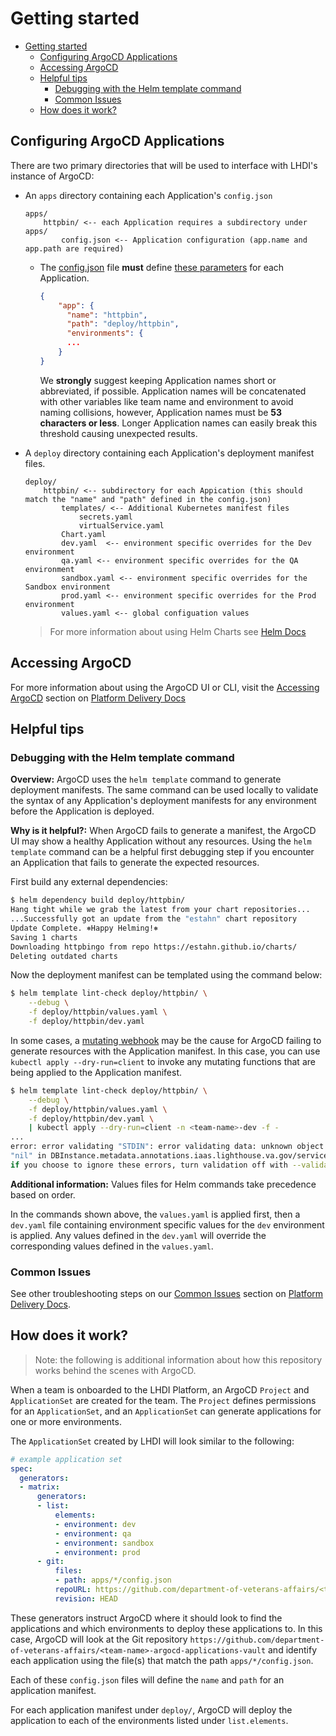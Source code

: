 # Getting started

- [Getting started](#getting-started)
  - [Configuring ArgoCD Applications](#configuring-argocd-applications)
  - [Accessing ArgoCD](#accessing-argocd)
  - [Helpful tips](#helpful-tips)
    - [Debugging with the Helm template command](#debugging-with-the-helm-template-command)
    - [Common Issues](#common-issues)
  - [How does it work?](#how-does-it-work)

## Configuring ArgoCD Applications
There are two primary directories that will be used to interface with LHDI's instance of ArgoCD:

- An `apps` directory containing each Application's `config.json`

  ```text
  apps/
      httpbin/ <-- each Application requires a subdirectory under apps/
          config.json <-- Application configuration (app.name and app.path are required)
  ```
    - The [config.json](https://laughing-adventure-wllepqe.pages.github.io/Lighthouse-delivery-infrastructure-tools/Using-the-DI-tools/Step-4-Deploy-your-project-to-dev/Deploy-with-Argo-CD/#current-limitations) file **must** define [these parameters](https://github.com/department-of-veterans-affairs/lighthouse-di-argocd-applications-template/tree/main/apps/httpbin#configjson-parameters) for each Application.
      ```json
      {
          "app": {
            "name": "httpbin",
            "path": "deploy/httpbin",
            "environments": {
            ...
          }
      }
      ```

      We **strongly** suggest keeping Application names short or abbreviated, if possible. Application names will be concatenated with other variables like team name and environment to avoid naming collisions, however, Application names must be **53 characters or less**. Longer Application names can easily break this threshold causing unexpected results.

- A `deploy` directory containing each Application's deployment manifest files.

  ```text
  deploy/
      httpbin/ <-- subdirectory for each Appication (this should match the "name" and "path" defined in the config.json)
          templates/ <-- Additional Kubernetes manifest files
              secrets.yaml 
              virtualService.yaml 
          Chart.yaml
          dev.yaml  <-- environment specific overrides for the Dev environment
          qa.yaml <-- environment specific overrides for the QA environment
          sandbox.yaml <-- environment specific overrides for the Sandbox environment
          prod.yaml <-- environment specific overrides for the Prod environment
          values.yaml <-- global configuation values
  ```

    > For more information about using Helm Charts see [Helm Docs](https://helm.sh/docs/topics/charts/)

## Accessing ArgoCD

For more information about using the ArgoCD UI or CLI, visit the [Accessing ArgoCD](https://laughing-adventure-wllepqe.pages.github.io/Lighthouse-delivery-infrastructure-tools/Using-the-DI-tools/Step-4-Deploy-your-project-to-dev/Deploy-with-Argo-CD/#accessing-argo-cd) section on [Platform Delivery Docs](https://laughing-adventure-wllepqe.pages.github.io)

## Helpful tips

### Debugging with the Helm template command

**Overview:** 
ArgoCD uses the `helm template` command to generate deployment manifests. The same command can be used locally to validate the syntax of any Application's deployment manifests for any environment before the Application is deployed. 

**Why is it helpful?:** 
When ArgoCD fails to generate a manifest, the ArgoCD UI may show a healthy Application without any resources. Using the `helm template` command can be a helpful first debugging step if you encounter an Application that fails to generate the expected resources.

First build any external dependencies: 

```sh
$ helm dependency build deploy/httpbin/
Hang tight while we grab the latest from your chart repositories...
...Successfully got an update from the "estahn" chart repository
Update Complete. ⎈Happy Helming!⎈
Saving 1 charts
Downloading httpbingo from repo https://estahn.github.io/charts/
Deleting outdated charts
```

Now the deployment manifest can be templated using the command below:
```sh
$ helm template lint-check deploy/httpbin/ \
    --debug \
    -f deploy/httpbin/values.yaml \
    -f deploy/httpbin/dev.yaml 
```

In some cases, a [mutating webhook](https://kubernetes.io/docs/reference/access-authn-authz/extensible-admission-controllers/#what-are-admission-webhooks) may be the cause for ArgoCD failing to generate resources with the Application manifest. In this case, you can use `kubectl apply --dry-run=client` to invoke any mutating functions that are being applied to the Application manifest.

```sh
$ helm template lint-check deploy/httpbin/ \
    --debug \
    -f deploy/httpbin/values.yaml \
    -f deploy/httpbin/dev.yaml \
    | kubectl apply --dry-run=client -n <team-name>-dev -f - 
...
error: error validating "STDIN": error validating data: unknown object type
"nil" in DBInstance.metadata.annotations.iaas.lighthouse.va.gov/service-account;
if you choose to ignore these errors, turn validation off with --validate=false
```
**Additional information:**
Values files for Helm commands take precedence based on order. 

In the commands shown above, the `values.yaml` is applied first, then a `dev.yaml` file containing environment specific values for the `dev` environment is applied. Any values defined in the `dev.yaml` will override the corresponding values defined in the `values.yaml`. 

### Common Issues

See other troubleshooting steps on our [Common Issues](https://laughing-adventure-wllepqe.pages.github.io/Lighthouse-delivery-infrastructure-tools/Using-the-DI-tools/Step-4-Deploy-your-project-to-dev/Deploy-with-Argo-CD/#common-issues) section on [Platform Delivery Docs](https://laughing-adventure-wllepqe.pages.github.io/).

## How does it work?

> Note: the following is additional information about how this repository works behind the scenes with ArgoCD.

When a team is onboarded to the LHDI Platform, an ArgoCD `Project` and `ApplicationSet` are created for the team. The `Project` defines permissions for an `ApplicationSet`, and an `ApplicationSet` can generate applications for one or more environments.

The `ApplicationSet` created by LHDI will look similar to the following:

```yaml
# example application set
spec:
  generators:
  - matrix:
      generators:
      - list:
          elements:
          - environment: dev
          - environment: qa
          - environment: sandbox
          - environment: prod
      - git:
          files:
          - path: apps/*/config.json
          repoURL: https://github.com/department-of-veterans-affairs/<team-name>-argocd-applications-vault
          revision: HEAD
```

These generators instruct ArgoCD where it should look to find the applications and which environments to deploy these applications to. In this case, ArgoCD will look at the Git repository `https://github.com/department-of-veterans-affairs/<team-name>-argocd-applications-vault` and identify each application using the file(s) that match the path `apps/*/config.json`.

Each of these `config.json` files will define the `name` and `path` for an application manifest. 

For each application manifest under `deploy/`, ArgoCD will deploy the application to each of the environments listed under `list.elements`. 
